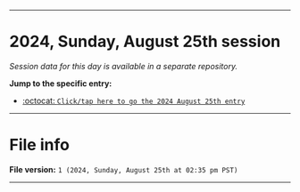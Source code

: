 
***

# 2024, Sunday, August 25th session

_Session data for this day is available in a separate repository._

**Jump to the specific entry:**

- [:octocat: `Click/tap here to go the 2024 August 25th entry`](https://github.com/seanpm2001/SeansLifeArchive_Images_TinyTower_Y2024/tree/SeansLifeArchive_Images_TinyTower_Y2024_Main-dev/2024/08_August/25/)

***

# File info

**File version:** `1 (2024, Sunday, August 25th at 02:35 pm PST)`

***
